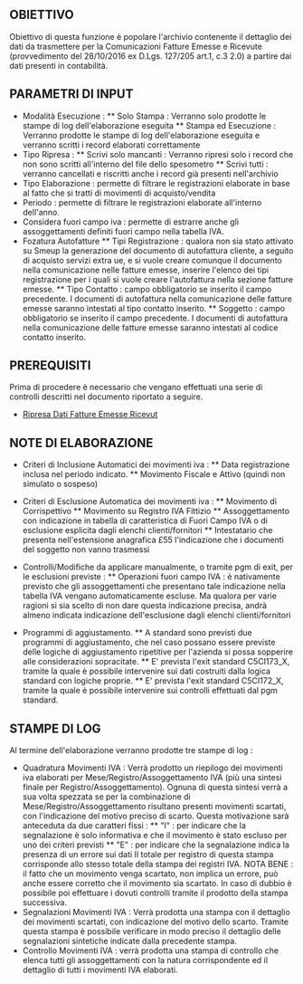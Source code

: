 ## OBIETTIVO
Obiettivo di questa funzione è popolare l'archivio contenente il dettaglio dei dati da trasmettere per la Comunicazioni Fatture Emesse e Ricevute (provvedimento del 28/10/2016 ex D.Lgs. 127/205 art.1, c.3 2.0) a partire dai dati presenti in contabilità.

## PARAMETRI DI INPUT
* Modalità Esecuzione : 
** Solo Stampa  :  Verranno solo prodotte le stampe di log dell'elaborazione eseguita
** Stampa ed Esecuzione  :  Verranno prodotte le stampe di log dell'elaborazione eseguita e verranno scritti i record elaborati correttamente
* Tipo Ripresa  : 
** Scrivi solo mancanti :  Verranno ripresi solo i record che non sono scritti all'interno del file dello spesometro
** Scrivi tutti :  verranno cancellati e riscritti anche i record già presenti nell'archivio
* Tipo Elaborazione  :  permette di filtrare le registrazioni elaborate in base al fatto che si tratti di movimenti di acquisto/vendita
* Periodo  :  permette di filtrare le registrazioni elaborate all'interno dell'anno.
* Considera fuori campo iva :  permette di estrarre anche gli assoggettamenti definiti fuori campo nella tabella IVA.
* Fozatura Autofatture
** Tipi Registrazione :  qualora non sia stato attivato su Smeup la generazione del documento di autofattura cliente, a seguito di acquisto servizi extra ue, e si vuole creare comunque il documento nella comunicazione nelle fatture emesse, inserire l'elenco dei tipi registrazione per i quali si vuole creare l'autofattura nella sezione fatture emesse.
** Tipo Contatto :  campo obbligatorio se inserito il campo precedente. I documenti di autofattura nella comunicazione delle fatture emesse saranno intestati al tipo contatto inserito.
** Soggetto :  campo obbligatorio se inserito il campo precedente. I documenti di autofattura nella comunicazione delle fatture emesse saranno intestati al codice contatto inserito.

## PREREQUISITI
Prima di procedere è necessario che vengano effettuati una serie di controlli descritti nel documento riportato a seguire.

- [Ripresa Dati Fatture Emesse Ricevut](Sorgenti/OJ/PGM/C5CI170P)

## NOTE DI ELABORAZIONE
* Criteri di Inclusione Automatici dei movimenti iva : 
** Data registrazione inclusa nel periodo indicato.
** Movimento Fiscale e Attivo (quindi non simulato o sospeso)

* Criteri di Esclusione Automatica dei movimenti iva : 
** Movimento di Corrispettivo
** Movimento su Registro IVA Fittizio
** Assoggettamento con indicazione in tabella di caratteristica di Fuori Campo IVA o di esclusione esplicita dagli elenchi clienti/fornitori
** Intestatario che presenta nell'estensione anagrafica £55 l'indicazione che i documenti del soggetto non vanno trasmessi

* Controlli/Modifiche da applicare manualmente, o tramite pgm di exit, per le esclusioni previste : 
** Operazioni fuori campo IVA :  è nativamente previsto che gli assoggettamenti che presentano tale indicazione nella tabella IVA vengano automaticamente escluse. Ma qualora per varie ragioni si sia scelto di non dare questa indicazione precisa, andrà almeno indicata indicazione dell'esclusione dagli elenchi clienti/fornitori

* Programmi di aggiustamento.
** A standard sono previsti due programmi di aggiustamento, che nel caso possano essere previste delle logiche di aggiustamento ripetitive per l'azienda si possa sopperire alle considerazioni sopracitate.
** E' prevista l'exit standard C5CI173_X, tramite la quale è possibile intervenire sui dati costruiti dalla logica standard con logiche proprie.
** E' prevista l'exit standard C5CI172_X, tramite la quale è possibile intervenire sui controlli effettuati dal pgm standard.

## STAMPE DI LOG
Al termine dell'elaborazione verranno prodotte tre stampe di log : 
* Quadratura Movimenti IVA :  Verrà prodotto un riepilogo dei movimenti iva elaborati per Mese/Registro/Assoggettamento IVA (più una sintesi finale per Registro/Assoggettamento).
Ognuna di questa sintesi verrà a sua volta spezzata se per la combinazione di Mese/Registro/Assoggettamento risultano presenti movimenti scartati, con l'indicazione del motivo preciso di scarto. Questa motivazione sarà anteceduta da due caratteri fissi : 
** "I" :  per indicare che la segnalazione è solo informativa e che il movimento è stato escluso per uno dei criteri previsti
** "E" :  per indicare che la segnalazione indica la presenza di un errore sui dati
Il totale per registro di questa stampa corrisponde allo stesso totale della stampa dei registri IVA. NOTA BENE :  il fatto che un movimento venga scartato, non implica un errore, può anche essere corretto che il movimento sia scartato. In caso di dubbio è possibile poi effettuare i dovuti controlli tramite il prodotto della stampa successiva.
* Segnalazioni Movimenti IVA :  Verrà prodotta una stampa con il dettaglio dei movimenti scartati, con indicazione del motivo dello scarto. Tramite questa stampa è possibile verificare in modo preciso il dettaglio delle segnalazioni sintetiche indicate dalla precedente stampa.
* Controllo Movimenti IVA :  verrà prodotta una stampa di controllo che elenca tutti gli assoggettamenti con la natura corrispondente ed il dettaglio di tutti i movimenti IVA elaborati.

